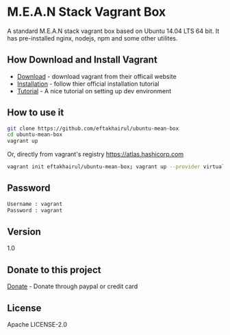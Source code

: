 M.E.A.N Stack Vagrant Box 
=========

A standard M.E.A.N stack vagrant box based on Ubuntu 14.04 LTS 64 bit. It has pre-installed nginx, nodejs, npm and some other utilites. 
  

How Download and Install Vagrant
-----------
* [Download] - download vagrant from their officail website
* [Installation] - follow thier official  installation tutorial
* [Tutorial] - A nice tutorial on setting up dev environment

How to use it
--------------

```sh
git clone https://github.com/eftakhairul/ubuntu-mean-box
cd ubuntu-mean-box
vagrant up
```
Or, directly from vagrant's registry https://atlas.hashicorp.com

```sh
vagrant init eftakhairul/ubuntu-mean-box; vagrant up --provider virtualbox
```

Password
--------------

```sh
Username : vagrant
Password : vagrant
```

Version
----
1.0

Donate to this project
----
[Donate] - Donate through paypal or credit card

License
----
Apache LICENSE-2.0




[Download]:http://www.vagrantup.com/downloads.html
[Installation]:http://docs.vagrantup.com/v2/installation/index.html
[Tutorial]:http://eftakhairul.com/setting-up-development-enviroment-with-vagrant/

[Donate]:https://www.paypal.com/cgi-bin/webscr?cmd=_donations&business=eftakhairul%40gmail%2ecom&lc=CA&item_name=Eftakhairul%20world&item_number=web_product&currency_code=CAD&bn=PP%2dDonationsBF%3abtn_donateCC_LG%2egif%3aNonHosted
